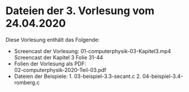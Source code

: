 # Dateien der 3. Vorlesung vom 24.04.2020

Diese Vorlesung enthält das Folgende: 
 
- Screencast der Vorlesung: 
  01-computerphysik-03-Kapitel3.mp4 \
  Screencast der Kapitel 3 Folie 31-44 
- Folien der Vorlesung als PDF:  \
  02-computerphysik-2020-Teil-03.pdf
- Dateien der Beispiele:
       1. 03-beispiel-3.3-secant.c
       2. 04-beispiel-3.4-romberg.c 

